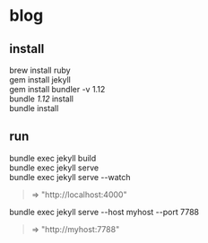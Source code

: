 # blog

## install
brew install ruby  
gem install jekyll  
gem install bundler -v 1.12  
bundle _1.12_ install  
bundle install  

## run
bundle exec jekyll build  
bundle exec jekyll serve  
bundle exec jekyll serve --watch  
> => "http://localhost:4000"

bundle exec jekyll serve --host myhost --port 7788
> => "http://myhost:7788"